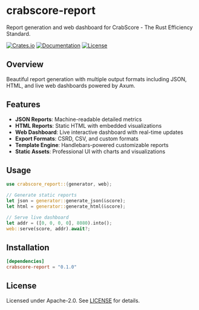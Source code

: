 # crabscore-report

Report generation and web dashboard for CrabScore - The Rust Efficiency Standard.

[![Crates.io](https://img.shields.io/crates/v/crabscore-report?style=flat-square)](https://crates.io/crates/crabscore-report)
[![Documentation](https://docs.rs/crabscore-report/badge.svg)](https://docs.rs/crabscore-report)
[![License](https://img.shields.io/crates/l/crabscore-report?style=flat-square)](LICENSE)

## Overview

Beautiful report generation with multiple output formats including JSON, HTML, and live web dashboards powered by Axum.

## Features

- **JSON Reports**: Machine-readable detailed metrics
- **HTML Reports**: Static HTML with embedded visualizations
- **Web Dashboard**: Live interactive dashboard with real-time updates
- **Export Formats**: CSRD, CSV, and custom formats
- **Template Engine**: Handlebars-powered customizable reports
- **Static Assets**: Professional UI with charts and visualizations

## Usage

```rust
use crabscore_report::{generator, web};

// Generate static reports
let json = generator::generate_json(&score);
let html = generator::generate_html(&score);

// Serve live dashboard
let addr = ([0, 0, 0, 0], 8080).into();
web::serve(score, addr).await?;
```

## Installation

```toml
[dependencies]
crabscore-report = "0.1.0"
```

## License

Licensed under Apache-2.0. See [LICENSE](../LICENSE) for details.